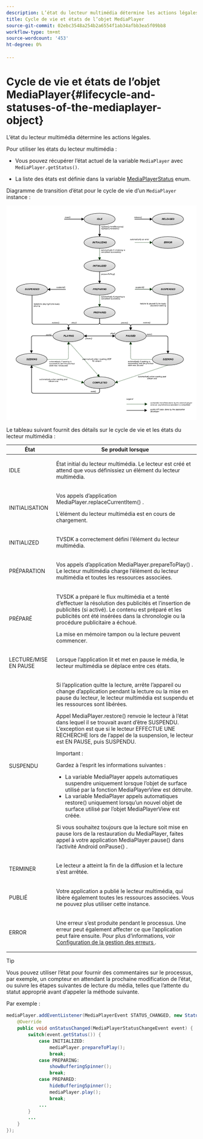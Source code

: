 ```yaml
---
description: L’état du lecteur multimédia détermine les actions légales.
title: Cycle de vie et états de l’objet MediaPlayer
source-git-commit: 02ebc3548a254b2a6554f1ab34afbb3ea5f09bb8
workflow-type: tm+mt
source-wordcount: '453'
ht-degree: 0%

---
```


# Cycle de vie et états de l’objet MediaPlayer{#lifecycle-and-statuses-of-the-mediaplayer-object}

L’état du lecteur multimédia détermine les actions légales.

Pour utiliser les états du lecteur multimédia :

* Vous pouvez récupérer l’état actuel de la variable `MediaPlayer` avec `MediaPlayer.getStatus()`.

* La liste des états est définie dans la variable [MediaPlayerStatus](https://help.adobe.com/en_US/primetime/api/psdk/javadoc_2.5/com/adobe/mediacore/MediaPlayerStatus.html) enum.

Diagramme de transition d’état pour le cycle de vie d’un `MediaPlayer` instance :

<!--<a id="fig_A6425F24C7734DC681D992859D2A6743"></a>-->

![](assets/media_player_statuses.png)

Le tableau suivant fournit des détails sur le cycle de vie et les états du lecteur multimédia :

<table id="table_82757A0043EB4AACA474E6B30326A6B7"> 
 <thead> 
  <tr> 
   <th colname="col1" class="entry"> État </th> 
   <th colname="col2" class="entry"> Se produit lorsque </th> 
  </tr> 
 </thead>
 <tbody> 
  <tr> 
   <td colname="col1"> IDLE </td> 
   <td colname="col2"> <p>État initial du lecteur multimédia. Le lecteur est créé et attend que vous définissiez un élément du lecteur multimédia. </p> </td> 
  </tr> 
  <tr> 
   <td colname="col1"> INITIALISATION </td> 
   <td colname="col2"> <p>Vos appels d’application <span class="codeph"> MediaPlayer.replaceCurrentItem() </span>. </p> <p>L’élément du lecteur multimédia est en cours de chargement. </p> </td> 
  </tr> 
  <tr> 
   <td colname="col1"> INITIALIZED </td> 
   <td colname="col2"> <p>TVSDK a correctement défini l’élément du lecteur multimédia. </p> </td> 
  </tr> 
  <tr> 
   <td colname="col1"> PRÉPARATION </td> 
   <td colname="col2"> <p>Vos appels d’application <span class="codeph"> MediaPlayer.prepareToPlay() </span>. Le lecteur multimédia charge l’élément du lecteur multimédia et toutes les ressources associées. </p> </td> 
  </tr> 
  <tr> 
   <td colname="col1"> PRÉPARÉ </td> 
   <td colname="col2"> <p>TVSDK a préparé le flux multimédia et a tenté d’effectuer la résolution des publicités et l’insertion de publicités (si activé). Le contenu est préparé et les publicités ont été insérées dans la chronologie ou la procédure publicitaire a échoué. </p> <p>La mise en mémoire tampon ou la lecture peuvent commencer. </p> </td> 
  </tr> 
  <tr> 
   <td colname="col1"> LECTURE/MISE EN PAUSE </td> 
   <td colname="col2"> <p>Lorsque l’application lit et met en pause le média, le lecteur multimédia se déplace entre ces états. </p> </td> 
  </tr> 
  <tr> 
   <td colname="col1"> SUSPENDU </td> 
   <td colname="col2"> <p>Si l’application quitte la lecture, arrête l’appareil ou change d’application pendant la lecture ou la mise en pause du lecteur, le lecteur multimédia est suspendu et les ressources sont libérées. </p> <p>Appel <span class="codeph"> MediaPlayer.restore() </span> renvoie le lecteur à l’état dans lequel il se trouvait avant d’être SUSPENDU. L’exception est que si le lecteur EFFECTUE UNE RECHERCHE lors de l’appel de la suspension, le lecteur est EN PAUSE, puis SUSPENDU. </p> <p>Important :  <p>Gardez à l’esprit les informations suivantes : 
      <ul id="ul_1B21668994D1474AAA0BE839E0D69B00"> 
       <li id="li_08459A3AB03C45588D73FA162C27A56C">La variable <span class="codeph"> MediaPlayer </span> appels automatiques <span class="codeph"> suspendre </span> uniquement lorsque l’objet de surface utilisé par la fonction <span class="codeph"> MediaPlayerView </span> est détruite. </li> 
       <li id="li_B9926AA2E7B9441490F37D24AE2678A1">La variable <span class="codeph"> MediaPlayer </span> appels automatiques <span class="codeph"> restore() </span> uniquement lorsqu’un nouvel objet de surface utilisé par l’objet <span class="codeph"> MediaPlayerView </span> est créée. </li> 
      </ul> </p> </p> <p>Si vous souhaitez toujours que la lecture soit mise en pause lors de la restauration du MediaPlayer, faites appel à votre application <span class="codeph"> MediaPlayer.pause() </span> dans l’activité Android <span class="codeph"> onPause() </span> . </p> </td> 
  </tr> 
  <tr> 
   <td colname="col1"> TERMINER </td> 
   <td colname="col2"> <p>Le lecteur a atteint la fin de la diffusion et la lecture s’est arrêtée. </p> </td> 
  </tr> 
  <tr> 
   <td colname="col1"> PUBLIÉ </td> 
   <td colname="col2"> <p>Votre application a publié le lecteur multimédia, qui libère également toutes les ressources associées. Vous ne pouvez plus utiliser cette instance. </p> </td> 
  </tr> 
  <tr> 
   <td colname="col1"> ERROR </td> 
   <td colname="col2"> <p>Une erreur s’est produite pendant le processus. Une erreur peut également affecter ce que l’application peut faire ensuite. Pour plus d’informations, voir <a href="../../../tvsdk-3x-android-prog/android-3x-content-playback-options-android2/android-3x-error-handling-set-up.md" format="dita" scope="local"> Configuration de la gestion des erreurs </a>. </p> </td> 
  </tr> 
 </tbody> 
</table>

>[!TIP]
>
>Vous pouvez utiliser l’état pour fournir des commentaires sur le processus, par exemple, un compteur en attendant la prochaine modification de l’état, ou suivre les étapes suivantes de lecture du média, telles que l’attente du statut approprié avant d’appeler la méthode suivante.

Par exemple :

```java
mediaPlayer.addEventListener(MediaPlayerEvent STATUS_CHANGED, new StatusChangeEventListener() { 
    @Override  
    public void onStatusChanged(MediaPlayerStatusChangeEvent event) { 
        switch(event.getStatus()) { 
            case INITIALIZED: 
                mediaPlayer.prepareToPlay(); 
                break; 
            case PREPARING: 
                showBufferingSpinner(); 
                break; 
            case PREPARED: 
                hideBufferingSpinner(); 
                mediaPlayer.play(); 
                break; 
            ...                
        } 
        ... 
    } 
}); 
```
